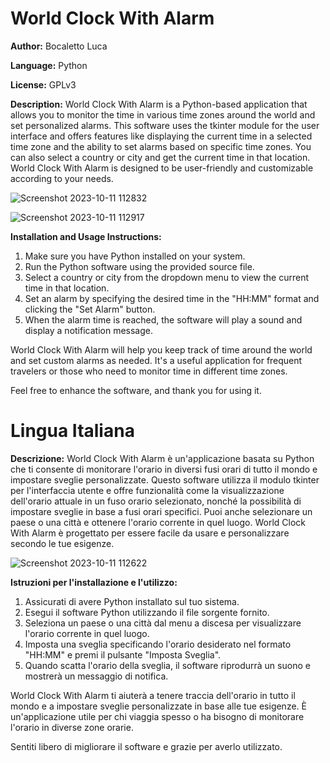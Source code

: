 # World Clock With Alarm

**Author:** Bocaletto Luca

**Language:** Python

**License:** GPLv3

**Description:**
World Clock With Alarm is a Python-based application that allows you to monitor the time in various time zones around the world and set personalized alarms. This software uses the tkinter module for the user interface and offers features like displaying the current time in a selected time zone and the ability to set alarms based on specific time zones. You can also select a country or city and get the current time in that location. World Clock With Alarm is designed to be user-friendly and customizable according to your needs.

![Screenshot 2023-10-11 112832](https://github.com/elektronoide/World-Clock-With-Alarm/assets/134635227/d14bbd9a-561f-4127-88d8-456bd617c8a1)

![Screenshot 2023-10-11 112917](https://github.com/elektronoide/World-Clock-With-Alarm/assets/134635227/c8f61de6-bbe9-42a1-b319-59340b75d2ff)

**Installation and Usage Instructions:**
1. Make sure you have Python installed on your system.
2. Run the Python software using the provided source file.
3. Select a country or city from the dropdown menu to view the current time in that location.
4. Set an alarm by specifying the desired time in the "HH:MM" format and clicking the "Set Alarm" button.
5. When the alarm time is reached, the software will play a sound and display a notification message.

World Clock With Alarm will help you keep track of time around the world and set custom alarms as needed. It's a useful application for frequent travelers or those who need to monitor time in different time zones.

Feel free to enhance the software, and thank you for using it.

# Lingua Italiana

**Descrizione:**
World Clock With Alarm è un'applicazione basata su Python che ti consente di monitorare l'orario in diversi fusi orari di tutto il mondo e impostare sveglie personalizzate. Questo software utilizza il modulo tkinter per l'interfaccia utente e offre funzionalità come la visualizzazione dell'orario attuale in un fuso orario selezionato, nonché la possibilità di impostare sveglie in base a fusi orari specifici. Puoi anche selezionare un paese o una città e ottenere l'orario corrente in quel luogo. World Clock With Alarm è progettato per essere facile da usare e personalizzare secondo le tue esigenze.

![Screenshot 2023-10-11 112622](https://github.com/elektronoide/World-Clock-With-Alarm/assets/134635227/c8b11359-85fa-46d4-ba1e-35fcf21f9af9)

**Istruzioni per l'installazione e l'utilizzo:**
1. Assicurati di avere Python installato sul tuo sistema.
2. Esegui il software Python utilizzando il file sorgente fornito.
3. Seleziona un paese o una città dal menu a discesa per visualizzare l'orario corrente in quel luogo.
4. Imposta una sveglia specificando l'orario desiderato nel formato "HH:MM" e premi il pulsante "Imposta Sveglia".
5. Quando scatta l'orario della sveglia, il software riprodurrà un suono e mostrerà un messaggio di notifica.

World Clock With Alarm ti aiuterà a tenere traccia dell'orario in tutto il mondo e a impostare sveglie personalizzate in base alle tue esigenze. È un'applicazione utile per chi viaggia spesso o ha bisogno di monitorare l'orario in diverse zone orarie.

Sentiti libero di migliorare il software e grazie per averlo utilizzato.

